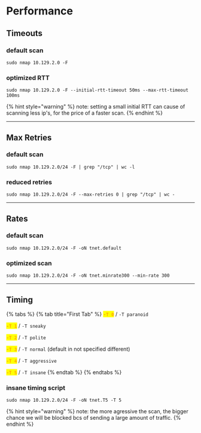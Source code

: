 # Performance

## **Timeouts**

### default scan

```
sudo nmap 10.129.2.0 -F
```

### optimized RTT

```
sudo nmap 10.129.2.0 -F --initial-rtt-timeout 50ms --max-rtt-timeout 100ms
```

{% hint style="warning" %}
note: setting a small initial RTT can cause of scanning less ip's, for the price of a faster scan.
{% endhint %}

***

## **Max Retries**

### default scan

```
sudo nmap 10.129.2.0/24 -F | grep "/tcp" | wc -l
```

### reduced retries

```
sudo nmap 10.129.2.0/24 -F --max-retries 0 | grep "/tcp" | wc -
```

***

## **Rates**

### default scan

```
sudo nmap 10.129.2.0/24 -F -oN tnet.default
```

### optimized scan

```
sudo nmap 10.129.2.0/24 -F -oN tnet.minrate300 --min-rate 300
```

***

## **Timing**

{% tabs %}
{% tab title="First Tab" %}
<mark style="color:orange;">**`-T 0`**</mark> / `-T paranoid`

<mark style="color:orange;">**`-T 1`**</mark> / `-T sneaky`

<mark style="color:orange;">**`-T 2`**</mark> / `-T polite`

<mark style="color:orange;">**`-T 3`**</mark> / `-T normal` (default in not specified different)

<mark style="color:orange;">**`-T 4`**</mark> / `-T aggressive`

<mark style="color:orange;">**`-T 5`**</mark> / `-T insane`
{% endtab %}
{% endtabs %}

### insane timing script

```
sudo nmap 10.129.2.0/24 -F -oN tnet.T5 -T 5
```

{% hint style="warning" %}
note: the more agressive the scan, the bigger chance we will be blocked bcs of sending a large amount of traffic.
{% endhint %}

